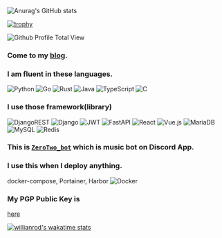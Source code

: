 ![Anurag's GitHub stats](https://github-readme-stats.vercel.app/api?username=kreimben&count_private=true&show_icons=true&theme=yeblu)

[![trophy](https://github-profile-trophy.vercel.app/?username=kreimben&theme=juicyfresh&no-bg=true&no-frame=true)](https://github.com/ryo-ma/github-profile-trophy)

![Github Profile Total View](https://komarev.com/ghpvc/?username=kreimben&color=green&style=plastic&label=Github+Profile+Total+View)

### Come to my [blog](https://kreimben.com).

### I am fluent in these languages.
![Python](https://img.shields.io/badge/python-3670A0?style=for-the-badge&logo=python&logoColor=ffdd54)
![Go](https://img.shields.io/badge/go-%2300ADD8.svg?style=for-the-badge&logo=go&logoColor=white)
![Rust](https://img.shields.io/badge/rust-%23000000.svg?style=for-the-badge&logo=rust&logoColor=white)
![Java](https://img.shields.io/badge/java-%23ED8B00.svg?style=for-the-badge&logo=java&logoColor=white)
![TypeScript](https://img.shields.io/badge/typescript-%23007ACC.svg?style=for-the-badge&logo=typescript&logoColor=white)
![C](https://img.shields.io/badge/c-%2300599C.svg?style=for-the-badge&logo=c&logoColor=white)

### I use those framework(library)
![DjangoREST](https://img.shields.io/badge/DJANGO-REST-ff1709?style=for-the-badge&logo=django&logoColor=white&color=ff1709&labelColor=gray)
![Django](https://img.shields.io/badge/django-%23092E20.svg?style=for-the-badge&logo=django&logoColor=white)
![JWT](https://img.shields.io/badge/JWT-black?style=for-the-badge&logo=JSON%20web%20tokens)
![FastAPI](https://img.shields.io/badge/FastAPI-005571?style=for-the-badge&logo=fastapi)
![React](https://img.shields.io/badge/react-%2320232a.svg?style=for-the-badge&logo=react&logoColor=%2361DAFB)
![Vue.js](https://img.shields.io/badge/vuejs-%2335495e.svg?style=for-the-badge&logo=vuedotjs&logoColor=%234FC08D)
![MariaDB](https://img.shields.io/badge/MariaDB-003545?style=for-the-badge&logo=mariadb&logoColor=white)
![MySQL](https://img.shields.io/badge/mysql-%2300f.svg?style=for-the-badge&logo=mysql&logoColor=white)
![Redis](https://img.shields.io/badge/redis-%23DD0031.svg?style=for-the-badge&logo=redis&logoColor=white)


### This is [`ZeroTwo_bot`](https://discord.com/api/oauth2/authorize?client_id=960047470589657108&permissions=2150631424&scope=applications.commands%20bot) which is music bot on Discord App.


### I use this when I deploy anything.
docker-compose, Portainer, Harbor
![Docker](https://img.shields.io/badge/docker-%230db7ed.svg?style=for-the-badge&logo=docker&logoColor=white)


### My PGP Public Key is
[here](./pgp.md)


[![willianrod's wakatime stats](https://github-readme-stats.vercel.app/api/wakatime?username=kreimben&langs_count=5&theme=radical)](https://github.com/anuraghazra/github-readme-stats)

